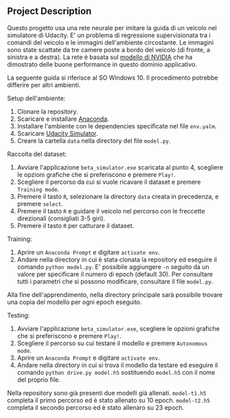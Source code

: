 

## Project Description
Questo progetto usa una rete neurale per imitare la guida di un veicolo nel simulatore di Udacity. E' un problema di regressione supervisionata tra i comandi del veicolo e le immagini dell'ambiente circostante.
Le immagini sono state scattate da tre camere poste a bordo del veicolo (di fronte, a sinistra e a destra).
La rete è basata sul [modello di NVIDIA](https://devblogs.nvidia.com/parallelforall/deep-learning-self-driving-cars/) che ha dimostrato delle buone performance in questo dominio applicativo.

La seguente guida si riferisce al SO Windows 10. Il procedimento potrebbe differire per altri ambienti.

Setup dell'ambiente:

1. Clonare la repository.
2. Scaricare e installare [Anaconda](https://www.anaconda.com/products/distribution).
3. Installare l'ambiente con le dependencies specificate nel file `env.yalm`.
4. Scaricare [Udacity Simulator](https://s3-us-west-1.amazonaws.com/udacity-selfdrivingcar/Term1-Sim/term1-simulator-windows.zip).
5. Creare la cartella `data` nella directory del file `model.py`.

Raccolta del dataset:

1. Avviare l'applicazione `beta_simulator.exe` scaricata al punto 4, scegliere le opzioni grafiche che si preferiscono e premere `Play!`.
2. Scegliere il percorso da cui si vuole ricavare il dataset e premere `Training mode`.
3. Premere il tasto `R`, selezionare la directory `data` creata in precedenza, e premere `select`.
4. Premere il tasto `R` e guidare il veicolo nel percorso con le freccette direzionali (consigliati 3-5 giri).
5. Premere il tasto `R` per catturare il dataset.

Training:
1. Aprire un `Anaconda Prompt` e digitare `activate env`.
2. Andare nella directory in cui è stata clonata la repository ed eseguire il comando `python model.py`. E' possibile aggiungere `-n` seguito da un valore per specificare il numero di epoch (default 30). Per consultare tutti i parametri che si possono modificare, consultare il file `model.py`.

Alla fine dell'apprendimento, nella directory principale sarà possibile trovare una copia del modello per ogni epoch eseguito.

Testing:
1. Avviare l'applicazione `beta_simulator.exe`, scegliere le opzioni grafiche che si preferiscono e premere `Play!`.
2. Scegliere il percorso su cui testare il modello e premere `Autonomous mode`.
3. Aprire un `Anaconda Prompt` e digitare `activate env`.
4. Andare nella directory in cui si trova il modello da testare ed eseguire il comando `python drive.py model.h5` sostituendo `model.h5` con il nome del proprio file.

Nella repository sono già presenti due modelli già allenati.
`model-t1.h5` completa il primo percorso ed è stato allenato su 10 epoch.
`model-t2.h5` completa il secondo percorso ed è stato allenaro su 23 epoch.
